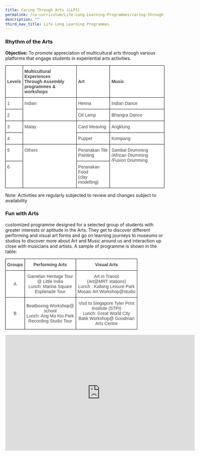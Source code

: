 ```yaml
---
title: Caring Through Arts (LLP1)
permalink: /co-curriculum/Life-Long-Learning-Programmes/caring-through-arts-llp1/
description: ""
third_nav_title: Life Long Learning Programmes
---
```

### Rhythm of the Arts

**Objective:**&nbsp;To&nbsp;promote appreciation of multicultural arts through various platforms that engage students in experiential arts activities.

<style type="text/css">
.tg  {border-collapse:collapse;border-spacing:0;margin:0px auto;}
.tg td{border-color:black;border-style:solid;border-width:1px;font-family:Arial, sans-serif;font-size:14px;
  overflow:hidden;padding:10px 5px;word-break:normal;}
.tg th{border-color:black;border-style:solid;border-width:1px;font-family:Arial, sans-serif;font-size:14px;
  font-weight:normal;overflow:hidden;padding:10px 5px;word-break:normal;}
.tg .tg-2vsp{background-color:#FFF;color:#444;font-weight:bold;text-align:left;vertical-align:middle}
.tg .tg-l7na{background-color:#FFF;color:#444;text-align:left;vertical-align:top}
</style>
<table class="tg">
<tbody>
  <tr>
    <td class="tg-2vsp">Levels</td>
    <td class="tg-2vsp">Multicultural Experiences<br>Through Assembly programmes &amp; workshops</td>
    <td class="tg-2vsp">Art</td>
    <td class="tg-2vsp">Music</td>
  </tr>
  <tr>
    <td class="tg-l7na">1</td>
    <td rowspan="2" class="tg-l7na">Indian</td>
    <td class="tg-l7na">Henna</td>
    <td class="tg-l7na">Indian Dance</td>
  </tr>
  <tr>
    <td class="tg-l7na">2</td>
    <td class="tg-l7na">Oil Lamp</td>
    <td class="tg-l7na">Bhangra Dance</td>
  </tr>
  <tr>
    <td class="tg-l7na">3</td>
    <td rowspan="2" class="tg-l7na">Malay</td>
    <td class="tg-l7na">Card Weaving</td>
    <td class="tg-l7na">Angklung</td>
  </tr>
  <tr>
    <td class="tg-l7na">4</td>
    <td class="tg-l7na">Puppet</td>
    <td class="tg-l7na">Kompang</td>
  </tr>
  <tr>
    <td class="tg-l7na">5</td>
    <td rowspan="2" class="tg-l7na">Others</td>
    <td class="tg-l7na">Peranakan Tile Painting</td>
    <td rowspan="2" class="tg-l7na">Sambal Drumming /African Drumming /Fusion Drumming</td>
  </tr>
  <tr>
    <td class="tg-l7na">6</td>
    <td class="tg-l7na">Peranakan Food<br>(clay modelling)</td>
  </tr>
</tbody>
</table>

Note: Activities are regularly subjected to review and changes subject to availability

### Fun with Arts
customized programme designed for a selected group of students with greater interests or aptitude in the Arts. They get to discover different performing and visual art forms and go on learning journeys to museums or studios to discover more about Art and Music around us and interaction up close with musicians and artists. A sample of programme is shown in the table:


<style type="text/css">
.tg  {border-collapse:collapse;border-spacing:0;margin:0px auto;}
.tg td{border-color:black;border-style:solid;border-width:1px;font-family:Arial, sans-serif;font-size:14px;
  overflow:hidden;padding:10px 5px;word-break:normal;}
.tg th{border-color:black;border-style:solid;border-width:1px;font-family:Arial, sans-serif;font-size:14px;
  font-weight:normal;overflow:hidden;padding:10px 5px;word-break:normal;}
.tg .tg-d8lx{background-color:#FFF;color:#444;font-weight:bold;text-align:center;vertical-align:middle}
.tg .tg-vfvg{background-color:#FFF;color:#444;text-align:center;vertical-align:middle}
</style>
<table class="tg">
<tbody>
  <tr>
    <td class="tg-d8lx">Groups</td>
    <td class="tg-d8lx">Performing Arts</td>
    <td class="tg-d8lx">Visual Arts</td>
  </tr>
  <tr>
    <td class="tg-vfvg">A<br></td>
    <td class="tg-vfvg">Gamelan Heritage Tour<br>@ Little India<br>Lunch: Marina Square<br>Esplanade Tour</td>
    <td class="tg-vfvg">Art In Transit<br>(Art@MRT stations)<br>Lunch : Kallang Leisure Park<br>Mosaic Art Workshop@studio</td>
  </tr>
  <tr>
    <td class="tg-vfvg">B</td>
    <td class="tg-vfvg">Beatboxing Workshop@<br>school<br>Lunch: Ang Mo Kio Park<br>Recording Studio Tour</td>
    <td class="tg-vfvg">Visit to Singapore Tyler Print<br>Institute (STPI)<br>Lunch: Great World City<br>Batik Workshop@ Goodman<br>Arts Centre</td>
  </tr>
</tbody>
</table>

<br>

<center><iframe allowfullscreen="true" height="366" width="600" frameborder="0" src="https://docs.google.com/presentation/d/e/2PACX-1vRAEaae3hp8xJu0fqSd3shiQ2g7ca2lnFB1dsqMcayDRH9JUB4rf-HvdvtNwTE8e8tFmfc6r2sXkyRt/embed?start=false&amp;loop=true&amp;delayms=3000"></iframe></center>
